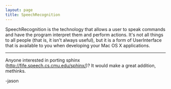 ```yaml
---
layout: page
title: SpeechRecognition
---
```




SpeechRecognition is the technology that allows a user to speak commands and have the program interpret them and perform actions. It's not all things to all people (that is, it isn't always useful), but it is a form of UserInterface that is available to you when developing your Mac OS X applications.

----
Anyone interested in porting sphinx (http://fife.speech.cs.cmu.edu/sphinx/)? It would make a great addition, methinks. 

-jason

